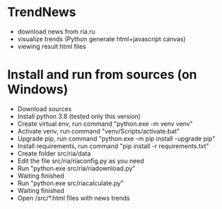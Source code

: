 # TrendNews

- download news from ria.ru
- visualize trends (Python generate html+javascript canvas)
- viewing result html files


# Install and run from sources (on Windows)

- Download sources
- Install python 3.8 (tested only this version)
- Create virtual env, run command "python.exe -m venv venv"
- Activate venv, run command "venv/Scripts/activate.bat"
- Upgrade pip, run command "python.exe -m pip install -upgrade pip"
- Install requirements, run command "pip install -r requirements.txt"
- Create folder src/ria/data
- Edit the file src/ria/riaconfig.py as you need
- Run "python.exe src/ria/riadownload.py"
- Waiting finished
- Run "python.exe src/riacalculate.py"
- Waiting finished
- Open /src/*.html files with news trends
